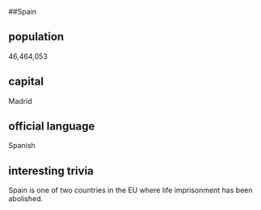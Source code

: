 ##Spain
## population
46,464,053

## capital
Madrid
 
## official language
Spanish

## interesting trivia
Spain is one of two countries in the EU where life imprisonment has been abolished.
